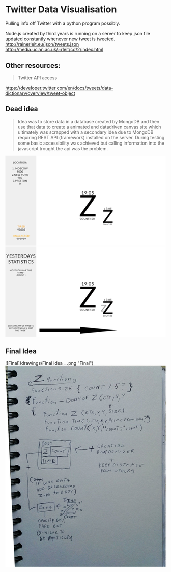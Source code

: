 # Twitter Data Visualisation
Pulling info off Twitter with a python program possibly.

Node.js created by third years is running on a server to keep json file updated constantly whenever new tweet is tweeted.
http://rainerleit.eu/json/tweets.json
http://media.uclan.ac.uk/~rleit/cd/2/index.html



## Other resources:

>Twitter API access

https://developer.twitter.com/en/docs/tweets/data-dictionary/overview/tweet-object

## Dead idea
> Idea was to store data in a database created by MongoDB and then use that data to create a animated and datadriven canvas site which ultimately was scrapped with a secondary idea due to MongoDB requiring REST API (framework) installed on the server. During testing some basic accessibility was achieved but calling information into the javascript trought the api was the problem.

![First Idea](drawings/firstidea.png "First Idea")
![Second Idea](drawings/secondidea.png "Second Idea")

## Final Idea
![Final](drawings/Final idea _ .png "Final")
![Final](drawings/zfunction.jpg "Final")
